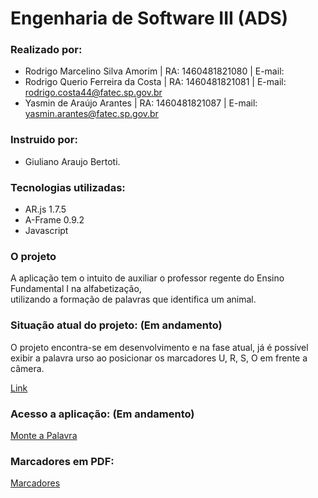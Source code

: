 # Engenharia de Software III (ADS)

### Realizado por:
- Rodrigo Marcelino Silva Amorim | RA: 1460481821080 | E-mail:
- Rodrigo Querio Ferreira da Costa | RA: 1460481821081 | E-mail: rodrigo.costa44@fatec.sp.gov.br
- Yasmin de Araújo Arantes | RA: 1460481821087 | E-mail: yasmin.arantes@fatec.sp.gov.br
    
### Instruido por:
- Giuliano Araujo Bertoti.
 
### Tecnologias utilizadas: 
- AR.js 1.7.5  
- A-Frame 0.9.2  
- Javascript  

### O projeto 
  A aplicação tem o intuito de auxiliar o professor regente do Ensino Fundamental I na alfabetização,  
utilizando a formação de palavras que identifica um animal.

### Situação atual do projeto: (Em andamento)
  O projeto encontra-se em desenvolvimento e na fase atual, já é possível exibir a palavra urso ao posicionar os marcadores U, R, S, O em frente a câmera.

[Link](https://github.com/yasminaraujoarantes/EngenhariaSoftwareIII/blob/master/Monte%20a%20Palavra%20-%20Google%20Chrome%202020-05-03%2013-01-36.mp4)

### Acesso a aplicação: (Em andamento)
[Monte a Palavra](https://yasminaraujoarantes.github.io/EngenhariaSoftwareIII//Pages/index.html)

### Marcadores em PDF:
[Marcadores](https://github.com/yasminaraujoarantes/EngenhariaSoftwareIII/raw/master/Markers/Markers.pdf)

